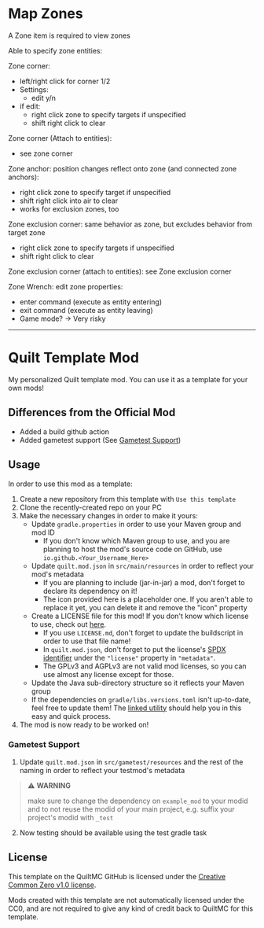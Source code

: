 # Map Zones
A Zone item is required to view zones

Able to specify zone entities:


Zone corner:
- left/right click for corner 1/2
- Settings:
    - edit y/n
- if edit:
  - right click zone to specify targets if unspecified
  - shift right click to clear

Zone corner (Attach to entities):
- see zone corner

Zone anchor:
position changes reflect onto zone (and connected zone anchors):
- right click zone to specify target if unspecified
- shift right click into air to clear
- works for exclusion zones, too

Zone exclusion corner:
same behavior as zone, but excludes behavior from target zone
- right click zone to specify targets if unspecified
- shift right click to clear

Zone exclusion corner (attach to entities):
see Zone exclusion corner

Zone Wrench:
edit zone properties:
- enter command (execute as entity entering)
- exit command (execute as entity leaving)
- Game mode? -> Very risky



---
# Quilt Template Mod

My personalized Quilt template mod. You can use it as a template for your own mods!

## Differences from the Official Mod
- Added a build github action
- Added gametest support (See [Gametest Support](./README.md#gametest-support))
## Usage

In order to use this mod as a template:

1. Create a new repository from this template with `Use this template`
2. Clone the recently-created repo on your PC
3. Make the necessary changes in order to make it yours:
    - Update `gradle.properties` in order to use your Maven group and mod ID
        - If you don't know which Maven group to use, and you are planning to host the mod's source code on GitHub, use `io.github.<Your_Username_Here>`
    - Update `quilt.mod.json` in `src/main/resources` in order to reflect your mod's metadata
        - If you are planning to include (jar-in-jar) a mod, don't forget to declare its dependency on it!
        - The icon provided here is a placeholder one. If you aren't able to replace it yet, you can delete it and remove the "icon" property
    - Create a LICENSE file for this mod! If you don't know which license to use, check out [here](https://choosealicense.com/).
        - If you use `LICENSE.md`, don't forget to update the buildscript in order to use that file name!
        - In `quilt.mod.json`, don't forget to put the license's [SPDX identifier](https://spdx.org/licenses/) under the `"license"` property in `"metadata"`.
        - The GPLv3 and AGPLv3 are not valid mod licenses, so you can use almost any license except for those.
    - Update the Java sub-directory structure so it reflects your Maven group
    - If the dependencies on `gradle/libs.versions.toml` isn't up-to-date, feel free to update them! The [linked utility](https://lambdaurora.dev/tools/import_quilt.html) should help you in this easy and quick process.
4. The mod is now ready to be worked on!

### Gametest Support
1. Update `quilt.mod.json` in `src/gametest/resources` and the rest of the naming in order to reflect your testmod's metadata

> :warning: **WARNING**
>
> make sure to change the dependency on `example_mod` to your modid and to not reuse the modid of your main project, e.g. suffix your project's modid with `_test`
>

2. Now testing should be available using the test gradle task

## License

This template on the QuiltMC GitHub is licensed under the [Creative Common Zero v1.0 license](./LICENSE-TEMPLATE.md).

Mods created with this template are not automatically licensed under the CC0, and are not required to give any kind of credit back to QuiltMC for this template.

